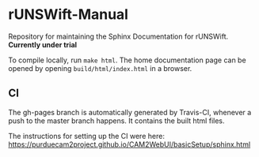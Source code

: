 # rUNSWift-Manual

Repository for maintaining the Sphinx Documentation for rUNSWift.
**Currently under trial**

To compile locally, run `make html`. 
The home documentation page can be opened by opening `build/html/index.html` in a browser.


## CI
The gh-pages branch is automatically generated by Travis-CI, whenever a push to the master branch happens. It contains the built html files.

The instructions for setting up the CI were here:
https://purduecam2project.github.io/CAM2WebUI/basicSetup/sphinx.html
